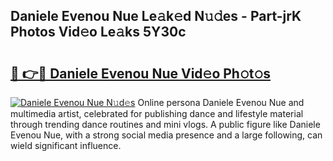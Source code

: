 ## Daniele Evenou Nue Le𝚊k𝚎d N𝚞𝚍es - Part-jrK Photos Vid𝚎o Le𝚊ks 5Y30c

# <h2><a href="http://fbaxs2u.evod.top/?m=Daniele+Evenou+Nue">🔗 👉🔴 Daniele Evenou Nue Vid𝚎o Ph𝚘t𝚘s</a></h2>

[![Daniele Evenou Nue N𝚞d𝚎s](https://i.imgur.com/8V9OHl7.gif)](http://fbaxs2u.evod.top/?m=Daniele+Evenou+Nue)
Online persona Daniele Evenou Nue and multimedia artist, celebrated for publishing dance and lifestyle material through trending dance routines and mini vlogs. A public figure like Daniele Evenou Nue, with a strong social media presence and a large following, can wield significant influence. 
